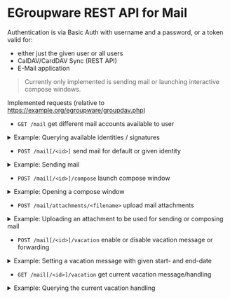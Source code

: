 # EGroupware REST API for Mail

Authentication is via Basic Auth with username and a password, or a token valid for:
- either just the given user or all users
- CalDAV/CardDAV Sync (REST API)
- E-Mail application

> Currently only implemented is sending mail or launching interactive compose windows.

Implemented requests (relative to https://example.org/egroupware/groupdav.php)

- ```GET /mail``` get different mail accounts available to user
<details>
  <summary>Example: Querying available identities / signatures</summary>

```bash
curl -i https://example.org/egroupware/groupdav.php/mail --user <user> -H 'Accept: application/json'
HTTP/1.1 200 OK
Content-Type: application/json

{
        "responses": {
"/ralf/mail/1": "Ralf Becker boulder.egroupware.org <ralf@boulder.egroupware.org>",
"/ralf/mail/52": "Ralf Becker  <sysop@testbox.egroupware.org>",
"/ralf/mail/85": "Ralf Becker  <RalfBeckerKL@gmail.com>"
        }
}
```
</details>

- ```POST /mail[/<id>]``` send mail for default or given identity <id>
<details>
  <summary>Example: Sending mail</summary>

The content of the POST request is a JSON encoded object with following attributes
- ```to```: array of strings with (RFC882) email addresses like ```["info@egroupware.org", "Ralf Becker <rb@egroupware.org"]```
- ```cc```: array of strings with (RFC882) email addresses (optional)
- ```bcc```: array of strings with (RFC882) email addresses (optional)
- ```replyto```: string with (RFC822) email address (optional)
- ```subject```: string with subject
- ```body```: string plain text body (optional)
- ```bodyHtml```: string with html body (optional)
- ```attachments```: array of strings returned from uploaded attachments (see below) or VFS path ```["/mail/attachments/<token>", "/home/<user>/<filename>", ...]```
- ```attachmentType```: one of the following strings (optional, default "attach")
  - "attach" send as attachment
  - "link" send as sharing link
  - "share_ro" send a readonly share using the current file content (VFS only)
  - "share_rw" send as writable share (VFS and EPL only)
- ```shareExpiration```: "yyyy-mm-dd" or e.g. "+2days", default not accessed in 100 days (EPL only)
- ```sharePassword```: string with password required to access share, default none (EPL only)
- ```folder```: folder to store send mail, default Sent folder
- ```priority```: 1: high, 3: normal (default), 5: low

```
curl -i https://example.org/egroupware/groupdav.php/mail --user <user> \
  -X POST -H 'Content-Type: application/json' \
  --data-binary '{"to":["info@egroupware.org"],"subject":"Testmail","body":"This is a test :)\n\nRegards"}'
HTTP/1.1 200 Ok
Content-Type: application/json

{
  "status": 200,
  "message": "Mail successful sent"
}
```
If you are not authenticated you will get:
```
HTTP/1.1 401 Unauthorized
WWW-Authenticate: Basic realm="EGroupware CalDAV/CardDAV/GroupDAV server"
X-WebDAV-Status: 401 Unauthorized
```
If you use a token to authenticate, SMTP must work without password, or you need an SMTP-only account!
It's probably still not possible to save a successful sent mail to the Sent folder:
```
{
    "status": 200,
    "warning": "Mail NOT saved to Sent folder, as no user password",
    "message": "Mail successful sent"
}
```
If there is an error sending the mail you will get:
```
HTTP/1.1 500 Internal Server Error
Content-Type: application/json

{"error": 500,"message":"SMTP Server not reachable"}
```
</details>

- ```POST /mail[/<id>]/compose``` launch compose window
<details>
  <summary>Example: Opening a compose window</summary>

Parameters are identical to send mail request above, thought there are additional responses:
- compose window successful opened
```
HTTP/1.1 200 OK
Content-Type: application/json

{
    "status": 200,
    "message": "Request to open compose window sent"
}
```
- user is not online, therefore compose window can NOT be opened
```
404 Not found
Content-Type: application/json

{
    "error": 404,
    "message": "User 'ralf' (#5) is NOT online"
}
```
</details>

- ```POST /mail/attachments/<filename>``` upload mail attachments
<details>
  <summary>Example: Uploading an attachment  to be used for sending or composing mail</summary>

The content of the POST request is the attachment, a Location header in the response gives you a URL 
to use in further requests, instead of the attachment.
  
```
curl -i https://example.org/egroupware/groupdav.php/mail/attachments/<filename> --user <user> \
    --data-binary @<file> -H 'Content-Type: <content-type-of-file>'
HTTP/1.1 302 Found
Location: https://example.org/egroupware/groupdav.php/mail/attachment/<token>

{
    "status": 200,
    "message": "Attachment stored",
    "location": "/mail/attachments/<filename>--xM35lY"
}
```
</details>

- ```POST /mail[/<id>]/vacation``` enable or disable vacation message or forwarding

<details>
  <summary>Example: Setting a vacation message with given start- and end-date</summary>

The content of the POST request is a JSON encoded object with following attributes
- ```status```: "on" (default, if not start/end), "off" or "by_date" (default, if start/end given)
- ```start```: start-date "YYYY-mm-dd", or e.g. "+2days" (optional)
- ```end```: end-date (last day of vacation) "YYYY-mm-dd" (optional)
- ```text```: vacation notice to the sender (can container $$start$$ and $$end$$ placeholders)
- ```modus```: "notice+store" (default) send vacation notice and store in INBOX, "notice": only send notice, "store": only store
- ```forwards```: array of strings with (RFC882) email addresses (optional, default no forwarding)
- ```addresses```: array of strings with (RFC882) email addresses (optional, default primary email address only)
- ```days```: integer, after how many days should a sender get the vacation message again (optional, otherwise default is used)

> The ```POST``` request is handled like a ```PATCH```, only the given attributes are replaced, use null to unset them.

```
curl -i https://example.org/egroupware/groupdav.php/mail/vacation --user <user> -X POST -H 'Content-Type: application/json' \
  --data-binary '{"text":"I'm away from $$start$$ to $$end$$, will respond when I'm back.","start":"2023-01-01","end":"2023-01-10"}'
    
HTTP/1.1 200 Ok

{
    "status": 200,
    "message": "Vacation handling stored"
}
```
</details>

- ```GET /mail[/<id>]/vacation``` get current vacation message/handling

<details>
  <summary>Example: Querying the current vacation handling</summary>

For an explanation of the returned attributes of the returned object, see the POST request.

```
curl -i https://example.org/egroupware/groupdav.php/mail/vacation --user <user> -H 'Accept: application/json'
    
HTTP/1.1 200 Ok

{
  "start":"2023-01-01",
  "end":"2023-01-10",
  "status": "by_date",
  "modus": "notice+store",
  "text":"I'm away from $$start$$ to $$end$$, will respond when I'm back.",
  "days": 5,
  "addresses": ["me@example.org","webmaster@example.org"],
  "forwards": ["hugo.meyer@example.org","sven@example.com"]
}
```
</details>